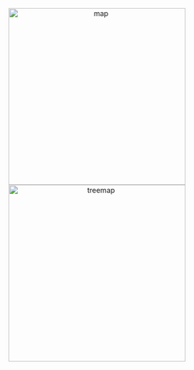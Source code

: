 <p align="center">
  <img src="file:///C:/Users/zeinab/Desktop/Jupetur/Mapworld.html" width="350" title="map">
  <img src="file:///C:/Users/zeinab/Desktop/Jupetur/Mapworld.html" width="350" alt="treemap">
</p>
